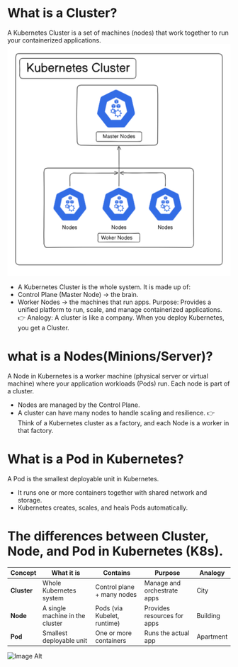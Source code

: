 # What is a Cluster?
A Kubernetes Cluster is a set of machines (nodes) that work together to run your containerized applications.
![Image Alt](https://github.com/abhijitray7810/Kubernetes-Nodes/blob/ccccccfaf7a89dd417eb12c234c1412100d34b49/02-Kubernetes/Cluster.png)
- A Kubernetes Cluster is the whole system.
It is made up of:
- Control Plane (Master Node) → the brain.
- Worker Nodes → the machines that run apps.
Purpose: Provides a unified platform to run, scale, and manage containerized applications.
👉 Analogy: A cluster is like a company.
When you deploy Kubernetes, you get a Cluster.
# what is a Nodes(Minions/Server)?
A Node in Kubernetes is a worker machine (physical server or virtual machine) where your application workloads (Pods) run.
Each node is part of a cluster.
- Nodes are managed by the Control Plane.
- A cluster can have many nodes to handle scaling and resilience.
👉 Think of a Kubernetes cluster as a factory, and each Node is a worker in that factory.
# What is a Pod in Kubernetes?
A Pod is the smallest deployable unit in Kubernetes.
- It runs one or more containers together with shared network and storage.
- Kubernetes creates, scales, and heals Pods automatically.
# The differences between Cluster, Node, and Pod in Kubernetes (K8s).
| Concept     | What it is                      | Contains                    | Purpose                     | Analogy   |
| ----------- | ------------------------------- | --------------------------- | --------------------------- | --------- |
| **Cluster** | Whole Kubernetes system         | Control plane + many nodes  | Manage and orchestrate apps | City      |
| **Node**    | A single machine in the cluster | Pods (via Kubelet, runtime) | Provides resources for apps | Building  |
| **Pod**     | Smallest deployable unit        | One or more containers      | Runs the actual app         | Apartment |
![Image Alt](https://github.com/abhijitray7810/Kubernetes-Notes/blob/3438d52eb840d4268dd51040a79bb9e40cfc3ca8/02-Kubernetes/Components%20k8s.png)

